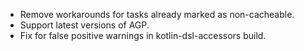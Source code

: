 * Remove workarounds for tasks already marked as non-cacheable.
* Support latest versions of AGP.
* Fix for false positive warnings in kotlin-dsl-accessors build.
